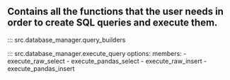 ## Contains all the functions that the user needs in order to create SQL queries and execute them.
::: src.database_manager.query_builders

::: src.database_manager.execute_query
    options:
        members:
        - execute_raw_select
        - execute_pandas_select
        - execute_raw_insert
        - execute_pandas_insert
